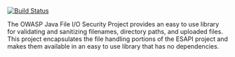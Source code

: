 [![Build Status](https://travis-ci.org/augustd/owasp-java-fileio.svg?branch=master)](https://travis-ci.org/augustd/owasp-java-fileio)

The OWASP Java File I/O Security Project provides an easy to use library for validating and sanitizing filenames, directory paths, and uploaded files. This project encapsulates the file handling portions of the ESAPI project and makes them available in an easy to use library that has no dependencies.

